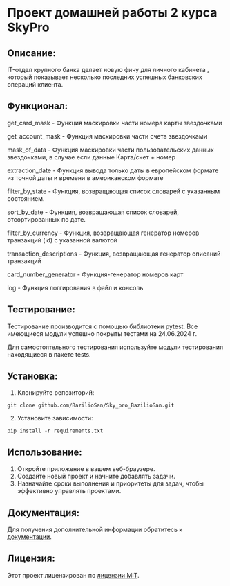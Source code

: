 # Проект домашней работы 2 курса SkyPro

## Описание:

IT-отдел крупного банка делает новую фичу для личного кабинета 
, который показывает несколько последних успешных банковских операций клиента.


## Функционал:

get_card_mask - Функция маскировки части номера карты звездочками

get_account_mask - Функция маскировки части счета звездочками

mask_of_data - Функция маскировки части пользовательских данных звездочками, в случае если данные Карта/счет + номер

extraction_date - Функция вывода только даты в европейском формате из точной даты и времени в американском формате

filter_by_state - Функция, возвращающая список словарей с указанным состоянием.

sort_by_date - Функция, возвращающая список словарей, отсортированных по дате.

filter_by_currency - Функция, возвращающая генератор номеров транзакций (id) с указанной валютой

transaction_descriptions - Функция, возвращающая генератор описаний транзакций

card_number_generator - Функция-генератор номеров карт

log - Функция логгирования в файл и консоль

## Тестирование:

Тестирование производится с помощью библиотеки pytest.
Все имеющиеся модули успешно покрыты тестами на 24.06.2024 г.

Для самостоятельного тестирования используйте модули тестирования находящиеся в пакете tests.

## Установка:

1. Клонируйте репозиторий:
```
git clone github.com/BazilioSan/Sky_pro_BazilioSan.git
```
2. Установите зависимости:
```
pip install -r requirements.txt
```
## Использование:

1. Откройте приложение в вашем веб-браузере.
2. Создайте новый проект и начните добавлять задачи.
3. Назначайте сроки выполнения и приоритеты для задач, чтобы эффективно управлять проектами.

## Документация:

Для получения дополнительной информации обратитесь к [документации](docs/README.md).

## Лицензия:


Этот проект лицензирован по [лицензии MIT](LICENSE).